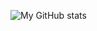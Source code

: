 ![My GitHub stats](https://github-readme-stats.vercel.app/api?username=qryxip&theme=gruvbox&show_icons=true)
